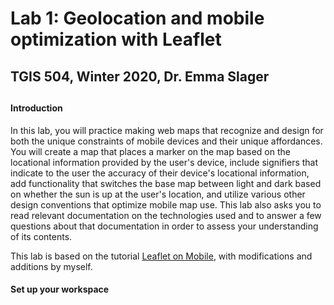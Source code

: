 <h1>Lab 1: Geolocation and mobile optimization with Leaflet</h1>
<h2> TGIS 504, Winter 2020, Dr. Emma Slager<h2>
<h4>Introduction</h4>
<p>In this lab, you will practice making web maps that recognize and design for both the unique constraints of mobile devices and their unique affordances. You will create a map that places a marker on the map based on the locational information provided by the user's device, include signifiers that indicate to the user the accuracy of their device's locational information, add functionality that switches the base map between light and dark based on whether the sun is up at the user's location, and utilize various other design conventions that optimize mobile map use. This lab also asks you to read relevant documentation on the technologies used and to answer a few questions about that documentation in order to assess your understanding of its contents.</p>
<p>This lab is based on the tutorial <a href="https://leafletjs.com/examples/mobile/" target="_blank">Leaflet on Mobile</a>, with modifications and additions by myself. </p>
<h4>Set up your workspace</h4>
